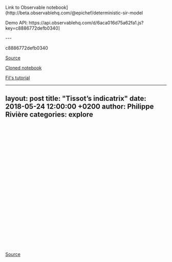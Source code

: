 
<p>Link to Observable notebook](http://beta.observablehq.com/@epichef/deterministic-sir-model<p>
<p>Demo API: https://api.observablehq.com/d/6aca016d75a62fa1.js?key=c8886772defb0340]</p>
---

c8886772defb0340



[Source](https://beta.observablehq.com/@fil/tissots-indicatrix)

[Cloned notebook](https://beta.observablehq.com/d/6aca016d75a62fa1)

[Fil's tutorial](https://visionscarto.net/observable-jekyll/)

---
layout: post
title:  "Tissot’s indicatrix"
date:   2018-05-24 12:00:00 +0200
author: Philippe Rivière
categories: explore
---

<div id="visual"></div>

<script type="module">

  // NOTEBOOK CONFIGURATION
  import notebook from "https://api.observablehq.com/@fil/tissots-indicatrix.js?key=1ef8c91929d29461";

  // BOILERPLATE
  const target = document.querySelector("#visual");
  const renders = {
    "viewof p": "p",
    "display": "div.fullwidth",
  };

  import {Inspector, Runtime} from "https://unpkg.com/@observablehq/notebook-runtime@1.2.0?module";
  for (let i in renders) {
    let s = renders[i], a = s.match(/^\w+/);
    if (a) {
      renders[i] = document.createElement(a[0]);
      target.appendChild(renders[i]);
      if (a = s.match(/\.(\w+)$/))
        renders[i].className = a[1]; 
    }
    else
      renders[i] = document.querySelector(renders[i]);
  }
  Runtime.load(notebook, (variable) => {
    if (renders[variable.name]) {
      return new Inspector(renders[variable.name]);
    } else {
      // return true; // uncomment to run hidden cells
    }
  });
</script>


<style>
/* https://css-tricks.com/full-width-containers-limited-width-parents/ */
.fullwidth {
  width: 100vw;
  position: relative;
  left: 50%;
  right: 50%;
  margin-left: -50vw;
  margin-right: -50vw;
}
#visual { min-height: 40vw }
</style>

[Source](https://beta.observablehq.com/@fil/tissots-indicatrix)
